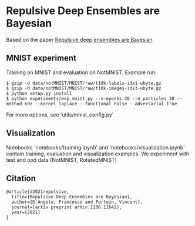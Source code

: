 # Repulsive Deep Ensembles are Bayesian
Based on the paper [Repulsive deep ensembles are Bayesian](https://proceedings.neurips.cc/paper/2021/hash/1c63926ebcabda26b5cdb31b5cc91efb-Abstract.html)

## MNIST experiment

Training on MNIST and evaluation on NotMNIST. Example run:

```console
$ gzip -d data/notMNIST/MNIST/raw/t10k-labels-idx1-ubyte.gz
$ gzip -d data/notMNIST/MNIST/raw/t10k-images-idx3-ubyte.gz
$ python setup.py install
$ python experiments/exp_mnist.py --n-epochs 20 --n_particles 20 --method kde --kernel laplace --functional False --adversarial True
```
For more options, see 'utils/mnist_config.py'

## Visualization

Notebooks 'notebooks/training.ipynb' and 'notebooks/visualization.ipynb' contain training, evaluation and visualization examples. We experiment with test and ood data (NotMNIST, RotatedMNIST) 

## Citation
```
@article{d2021repulsive,
  title={Repulsive Deep Ensembles are Bayesian},
  author={D'Angelo, Francesco and Fortuin, Vincent},
  journal={arXiv preprint arXiv:2106.11642},
  year={2021}
}
```
